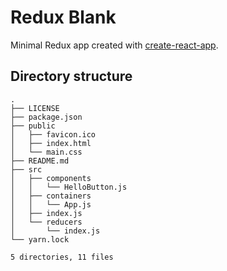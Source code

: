 
# Redux Blank

Minimal Redux app created with [create-react-app].

## Directory structure

```
.
├── LICENSE
├── package.json
├── public
│   ├── favicon.ico
│   ├── index.html
│   └── main.css
├── README.md
├── src
│   ├── components
│   │   └── HelloButton.js
│   ├── containers
│   │   └── App.js
│   ├── index.js
│   └── reducers
│       └── index.js
└── yarn.lock

5 directories, 11 files
```

[create-react-app]: https://github.com/facebookincubator/create-react-app "a node.js script"
